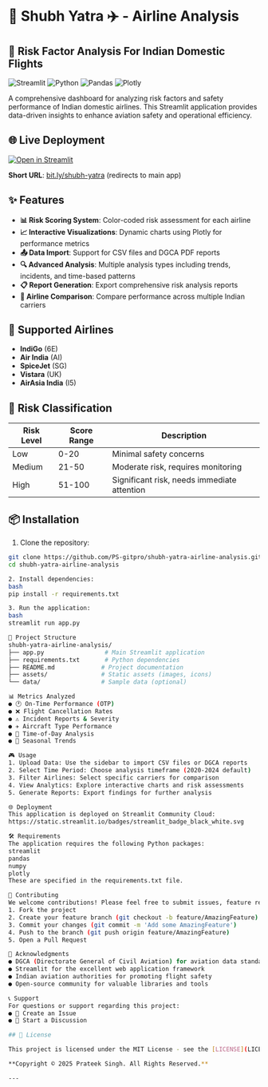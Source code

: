 # 🧿 Shubh Yatra ✈️ - Airline Analysis

## 🚀 Risk Factor Analysis For Indian Domestic Flights

![Streamlit](https://img.shields.io/badge/Streamlit-FF4B4B?style=for-the-badge&logo=Streamlit&logoColor=white)
![Python](https://img.shields.io/badge/Python-3776AB?style=for-the-badge&logo=python&logoColor=white)
![Pandas](https://img.shields.io/badge/Pandas-2C2D72?style=for-the-badge&logo=pandas&logoColor=white)
![Plotly](https://img.shields.io/badge/Plotly-3F4F75?style=for-the-badge&logo=plotly&logoColor=white)

A comprehensive dashboard for analyzing risk factors and safety performance of Indian domestic airlines. This Streamlit application provides data-driven insights to enhance aviation safety and operational efficiency.

## 🌐 Live Deployment

[![Open in Streamlit](https://static.streamlit.io/badges/streamlit_badge_black_white.svg)](https://sapph-yatra-airline-analysis-2cjkemssdgimwf9bzockxr.streamlit.app/)

**Short URL**: [bit.ly/shubh-yatra](https://bit.ly/shubh-yatra) (redirects to main app)

## ✨ Features

- **📊 Risk Scoring System**: Color-coded risk assessment for each airline
- **📈 Interactive Visualizations**: Dynamic charts using Plotly for performance metrics
- **📤 Data Import**: Support for CSV files and DGCA PDF reports
- **🔍 Advanced Analysis**: Multiple analysis types including trends, incidents, and time-based patterns
- **📋 Report Generation**: Export comprehensive risk analysis reports
- **🎯 Airline Comparison**: Compare performance across multiple Indian carriers

## 🛫 Supported Airlines

- **IndiGo** (6E)
- **Air India** (AI)
- **SpiceJet** (SG)
- **Vistara** (UK)
- **AirAsia India** (I5)

## 🚦 Risk Classification

| Risk Level | Score Range | Description |
|------------|-------------|-------------|
| Low | 0-20 | Minimal safety concerns |
| Medium | 21-50 | Moderate risk, requires monitoring |
| High | 51-100 | Significant risk, needs immediate attention |

## 📦 Installation

1. Clone the repository:
```bash
git clone https://github.com/PS-gitpro/shubh-yatra-airline-analysis.git
cd shubh-yatra-airline-analysis

2. Install dependencies:
bash
pip install -r requirements.txt

3. Run the application:
bash
streamlit run app.py

📁 Project Structure
shubh-yatra-airline-analysis/
├── app.py                 # Main Streamlit application
├── requirements.txt       # Python dependencies
├── README.md             # Project documentation
├── assets/               # Static assets (images, icons)
└── data/                 # Sample data (optional)

📊 Metrics Analyzed
● 🕐 On-Time Performance (OTP)
● ❌ Flight Cancellation Rates
● ⚠️ Incident Reports & Severity
● ✈️ Aircraft Type Performance
● 🌅 Time-of-Day Analysis
● 📅 Seasonal Trends

🎮 Usage
1. Upload Data: Use the sidebar to import CSV files or DGCA reports
2. Select Time Period: Choose analysis timeframe (2020-2024 default)
3. Filter Airlines: Select specific carriers for comparison
4. View Analytics: Explore interactive charts and risk assessments
5. Generate Reports: Export findings for further analysis

🌐 Deployment
This application is deployed on Streamlit Community Cloud:
https://static.streamlit.io/badges/streamlit_badge_black_white.svg

🛠️ Requirements
The application requires the following Python packages:
streamlit
pandas
numpy
plotly
These are specified in the requirements.txt file.

🤝 Contributing
We welcome contributions! Please feel free to submit issues, feature requests, or pull requests:
1. Fork the project
2. Create your feature branch (git checkout -b feature/AmazingFeature)
3. Commit your changes (git commit -m 'Add some AmazingFeature')
4. Push to the branch (git push origin feature/AmazingFeature)
5. Open a Pull Request

🙏 Acknowledgments
● DGCA (Directorate General of Civil Aviation) for aviation data standards
● Streamlit for the excellent web application framework
● Indian aviation authorities for promoting flight safety
● Open-source community for valuable libraries and tools

📞 Support
For questions or support regarding this project:
● 🐛 Create an Issue
● 💬 Start a Discussion

## 📄 License

This project is licensed under the MIT License - see the [LICENSE](LICENSE) file for details.

**Copyright © 2025 Prateek Singh. All Rights Reserved.**

---
